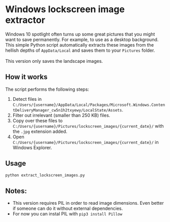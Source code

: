 # Windows lockscreen image extractor

Windows 10 spotlight often turns up some great pictures that you might want to save permanently. For example, to use as a desktop background. This simple Python script automatically extracts these images from the hellish depths of `AppData/Local` and saves them to your `Pictures` folder.
</br></br>This version only saves the landscape images.

## How it works
The script performs the following steps:
1. Detect files in `C:/Users/{username}/AppData/Local/Packages/Microsoft.Windows.ContentDeliveryManager_cw5n1h2txyewy/LocalState/Assets`.
2. Filter out irrelevant (smaller than 250 KB) files.
3. Copy over these files to `C:/Users/{username}/Pictures/lockscreen_images/{current_date}/` with the `.jpg` extension added.
4. Open `C:/Users/{username}/Pictures/lockscreen_images/{current_date}/` in Windows Explorer.

## Usage

```sh
python extract_lockscreen_images.py
```

## Notes:
- This version requires PIL in order to read image dimensions. Even better if someone can do it without external dependencies.
- For now you can instal PIL with `pip3 install Pillow`

